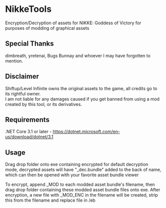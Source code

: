 # NikkeTools
Encryption/Decryption of assets for NIKKE: Goddess of Victory for purposes of modding of graphical assets  

## Special Thanks  
dimbreath, yretenai, Bugs Bunnay and whoever I may have forgotten to mention.  

## Disclaimer
Shiftup/Level Infinite owns the original assets to the game, all credits go to its rightful owner.  
I am not liable for any damages caused if you get banned from using a mod created by this tool, or its derivatives.  

## Requirements
.NET Core 3.1 or later - https://dotnet.microsoft.com/en-us/download/dotnet/3.1  

## Usage
Drag drop folder onto exe containing encrypted for default decryption mode, decrypted assets will have "_dec.bundle" added to the back of name, which can then be opened with your favorite asset bundle viewer  

To encrypt, append _MOD to each modded asset bundle's filename, then drag drop folder containing these modded asset bundle files onto exe. After encryption, a new file with _MOD_ENC in the filename will be created, strip this from the filename and replace file in /eb
